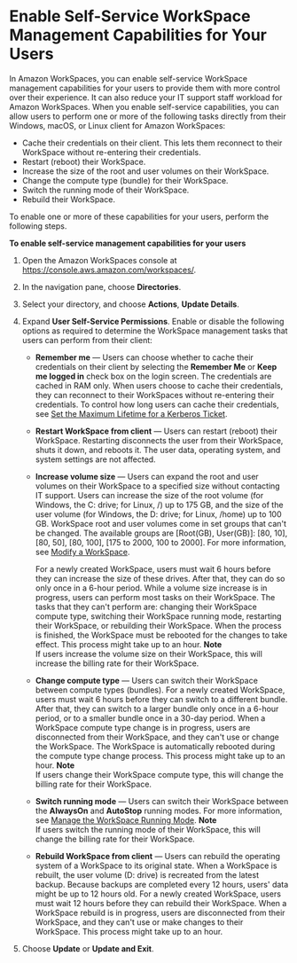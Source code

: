 # Enable Self\-Service WorkSpace Management Capabilities for Your Users<a name="enable-user-self-service-workspace-management"></a>

In Amazon WorkSpaces, you can enable self\-service WorkSpace management capabilities for your users to provide them with more control over their experience\. It can also reduce your IT support staff workload for Amazon WorkSpaces\. When you enable self\-service capabilities, you can allow users to perform one or more of the following tasks directly from their Windows, macOS, or Linux client for Amazon WorkSpaces:
+ Cache their credentials on their client\. This lets them reconnect to their WorkSpace without re\-entering their credentials\.
+ Restart \(reboot\) their WorkSpace\.
+ Increase the size of the root and user volumes on their WorkSpace\. 
+ Change the compute type \(bundle\) for their WorkSpace\.
+ Switch the running mode of their WorkSpace\.
+ Rebuild their WorkSpace\.

To enable one or more of these capabilities for your users, perform the following steps\.

**To enable self\-service management capabilities for your users**

1. Open the Amazon WorkSpaces console at [https://console\.aws\.amazon\.com/workspaces/](https://console.aws.amazon.com/workspaces/)\.

1. In the navigation pane, choose **Directories**\.

1. Select your directory, and choose **Actions**, **Update Details**\.

1. Expand **User Self\-Service Permissions**\. Enable or disable the following options as required to determine the WorkSpace management tasks that users can perform from their client:
   + **Remember me** — Users can choose whether to cache their credentials on their client by selecting the **Remember Me** or **Keep me logged in** check box on the login screen\. The credentials are cached in RAM only\. When users choose to cache their credentials, they can reconnect to their WorkSpaces without re\-entering their credentials\. To control how long users can cache their credentials, see [Set the Maximum Lifetime for a Kerberos Ticket](group_policy.md#gp_kerberos_ticket)\.
   + **Restart WorkSpace from client** — Users can restart \(reboot\) their WorkSpace\. Restarting disconnects the user from their WorkSpace, shuts it down, and reboots it\. The user data, operating system, and system settings are not affected\.
   + **Increase volume size** — Users can expand the root and user volumes on their WorkSpace to a specified size without contacting IT support\. Users can increase the size of the root volume \(for Windows, the C: drive; for Linux, /\) up to 175 GB, and the size of the user volume \(for Windows, the D: drive; for Linux, /home\) up to 100 GB\. WorkSpace root and user volumes come in set groups that can't be changed\. The available groups are \[Root\(GB\), User\(GB\)\]: \[80, 10\], \[80, 50\], \[80, 100\], \[175 to 2000, 100 to 2000\]\. For more information, see [Modify a WorkSpace](modify-workspaces.md)\.

     For a newly created WorkSpace, users must wait 6 hours before they can increase the size of these drives\. After that, they can do so only once in a 6\-hour period\. While a volume size increase is in progress, users can perform most tasks on their WorkSpace\. The tasks that they can't perform are: changing their WorkSpace compute type, switching their WorkSpace running mode, restarting their WorkSpace, or rebuilding their WorkSpace\. When the process is finished, the WorkSpace must be rebooted for the changes to take effect\. This process might take up to an hour\.
**Note**  
If users increase the volume size on their WorkSpace, this will increase the billing rate for their WorkSpace\.
   + **Change compute type** — Users can switch their WorkSpace between compute types \(bundles\)\. For a newly created WorkSpace, users must wait 6 hours before they can switch to a different bundle\. After that, they can switch to a larger bundle only once in a 6\-hour period, or to a smaller bundle once in a 30\-day period\. When a WorkSpace compute type change is in progress, users are disconnected from their WorkSpace, and they can't use or change the WorkSpace\. The WorkSpace is automatically rebooted during the compute type change process\. This process might take up to an hour\.
**Note**  
If users change their WorkSpace compute type, this will change the billing rate for their WorkSpace\.
   + **Switch running mode** — Users can switch their WorkSpace between the **AlwaysOn** and **AutoStop** running modes\. For more information, see [Manage the WorkSpace Running Mode](running-mode.md)\.
**Note**  
If users switch the running mode of their WorkSpace, this will change the billing rate for their WorkSpace\.
   + **Rebuild WorkSpace from client** — Users can rebuild the operating system of a WorkSpace to its original state\. When a WorkSpace is rebuilt, the user volume \(D: drive\) is recreated from the latest backup\. Because backups are completed every 12 hours, users' data might be up to 12 hours old\. For a newly created WorkSpace, users must wait 12 hours before they can rebuild their WorkSpace\. When a WorkSpace rebuild is in progress, users are disconnected from their WorkSpace, and they can't use or make changes to their WorkSpace\. This process might take up to an hour\. 

1. Choose **Update** or **Update and Exit**\.